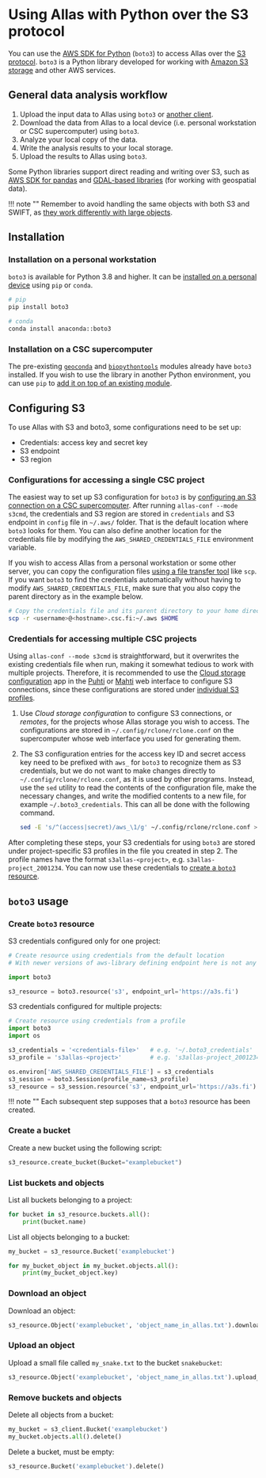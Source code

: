 # Using Allas with Python over the S3 protocol

You can use the [AWS SDK for Python](https://boto3.amazonaws.com/v1/documentation/api/latest/index.html)
(`boto3`) to access Allas over the [S3 protocol](../introduction.md#protocols).
`boto3` is a Python library developed for working with
[Amazon S3 storage](https://aws.amazon.com/s3/) and other AWS services.

## General data analysis workflow

1. Upload the input data to Allas using `boto3` or [another
   client](../accessing_allas.md).
2. Download the data from Allas to a local device
(i.e. personal workstation or CSC supercomputer) using `boto3`.
3. Analyze your local copy of the data.
4. Write the analysis results to your local storage.
5. Upload the results to Allas using `boto3`.

Some Python libraries support direct reading and writing over S3,
such as
[AWS SDK for pandas](https://aws-sdk-pandas.readthedocs.io/en/stable/)
and
[GDAL-based libraries](https://github.com/csc-training/geocomputing/blob/master/python/allas/working_with_allas_from_Python_S3.py)
(for working with geospatial data).

!!! note ""
    Remember to avoid handling the same objects with both S3 and SWIFT, as
    [they work differently with large objects](../introduction.md#protocols).

## Installation

### Installation on a personal workstation

`boto3` is available for Python 3.8 and higher.
It can be
[installed on a personal device](https://boto3.amazonaws.com/v1/documentation/api/latest/guide/quickstart.html#installation)
using `pip` or `conda`.

```bash
# pip
pip install boto3

# conda
conda install anaconda::boto3
```

### Installation on a CSC supercomputer

The pre-existing [`geoconda`](../../../apps/geoconda.md) and
[`biopythontools`](../../../apps/biopython.md) modules already have `boto3`
installed. If you wish to use the library in another Python environment, you can
use `pip` to
[add it on top of an existing module](../../../support/tutorials/python-usage-guide.md#installing-python-packages-to-existing-modules).

## Configuring S3
To use Allas with S3 and boto3, some configurations need to be set up:
* Credentials: access key and secret key
* S3 endpoint
* S3 region

### Configurations for accessing a single CSC project

The easiest way to set up S3 configuration for `boto3` is by
[configuring an S3 connection on a CSC supercomputer](s3_client.md#configuring-s3-connection-in-supercomputers).
After running `allas-conf --mode s3cmd`, the credentials and S3 region are stored in
`credentials` and S3 endpoint in `config` file in `~/.aws/` folder. That is the default location where `boto3` looks for
them. You can also define another location for the credentials file by
modifying the `AWS_SHARED_CREDENTIALS_FILE` environment variable.

If you wish to access Allas from a personal workstation or some other server,
you can copy the configuration files
[using a file transfer tool](../../moving/index.md) like `scp`.
If you want `boto3` to find the credentials automatically
without having to modify `AWS_SHARED_CREDENTIALS_FILE`,
make sure that you also copy the parent directory as in the example
below.

```bash
# Copy the credentials file and its parent directory to your home directory
scp -r <username>@<hostname>.csc.fi:~/.aws $HOME
```

### Credentials for accessing multiple CSC projects

Using `allas-conf --mode s3cmd` is straightforward,
but it overwrites the existing credentials file when run,
making it somewhat tedious to work with multiple projects.
Therefore, it is recommended to use the 
[Cloud storage configuration](../../../computing/webinterface/file-browser.md#accessing-allas-and-lumi-o)
app in the [Puhti](https://puhti.csc.fi) or [Mahti](https://mahti.csc.fi)
web interface to configure S3 connections, since these configurations are
stored under
[individual S3 profiles](https://boto3.amazonaws.com/v1/documentation/api/latest/guide/credentials.html#shared-credentials-file).

1. Use *Cloud storage configuration* to configure S3 connections,
or _remotes_, for the projects whose Allas storage you wish
to access. The configurations are stored in `~/.config/rclone/rclone.conf` on
the supercomputer whose web interface you used for generating them.

2. The S3 configuration entries for the access key ID and secret access key
need to be prefixed with `aws_` for `boto3` to recognize them as S3
credentials, but we do not want to make changes directly to
`~/.config/rclone/rclone.conf`, as it is used by other programs.
Instead, use the `sed` utility to read the contents of the configuration file,
make the necessary changes, and write the modified contents to a new file,
for example `~/.boto3_credentials`. This can all be done with the following command.

    ```bash
    sed -E 's/^(access|secret)/aws_\1/g' ~/.config/rclone/rclone.conf > ~/.boto3_credentials
    ```

After completing these steps, your S3 credentials for using `boto3` are stored
under project-specific S3 profiles in the file you created in step 2. The profile names
have the format `s3allas-<project>`, e.g. `s3allas-project_2001234`.
You can now use these credentials to
[create a `boto3` resource](#create-boto3-resource).

## `boto3` usage

### Create `boto3` resource

S3 credentials configured only for one project:
```python
# Create resource using credentials from the default location
# With newer versions of aws-library defining endpoint here is not any more mandatory, if it is given in the config file.

import boto3

s3_resource = boto3.resource('s3', endpoint_url='https://a3s.fi')
```
S3 credentials configured for multiple projects:
```python
# Create resource using credentials from a profile
import boto3
import os

s3_credentials = '<credentials-file>'   # e.g. '~/.boto3_credentials'
s3_profile = 's3allas-<project>'        # e.g. 's3allas-project_2001234'

os.environ['AWS_SHARED_CREDENTIALS_FILE'] = s3_credentials
s3_session = boto3.Session(profile_name=s3_profile)
s3_resource = s3_session.resource('s3', endpoint_url='https://a3s.fi')
```

!!! note ""
    Each subsequent step supposes that a `boto3` resource has been created.

### Create a bucket

Create a new bucket using the following script:

```python
s3_resource.create_bucket(Bucket="examplebucket")
```

### List buckets and objects

List all buckets belonging to a project:
```python
for bucket in s3_resource.buckets.all():
    print(bucket.name)
```

List all objects belonging to a bucket:
```python
my_bucket = s3_resource.Bucket('examplebucket')

for my_bucket_object in my_bucket.objects.all():
    print(my_bucket_object.key)

```

### Download an object

Download an object:
```python
s3_resource.Object('examplebucket', 'object_name_in_allas.txt').download_file('local_file.txt')
```

### Upload an object

Upload a small file called `my_snake.txt` to the bucket `snakebucket`:

```python
s3_resource.Object('examplebucket', 'object_name_in_allas.txt').upload_file('local_file.txt')
```

### Remove buckets and objects

Delete all objects from a bucket:

```python
my_bucket = s3_client.Bucket('examplebucket')
my_bucket.objects.all().delete()

```

Delete a bucket, must be empty:
```python
s3_resource.Bucket('examplebucket').delete()
```
